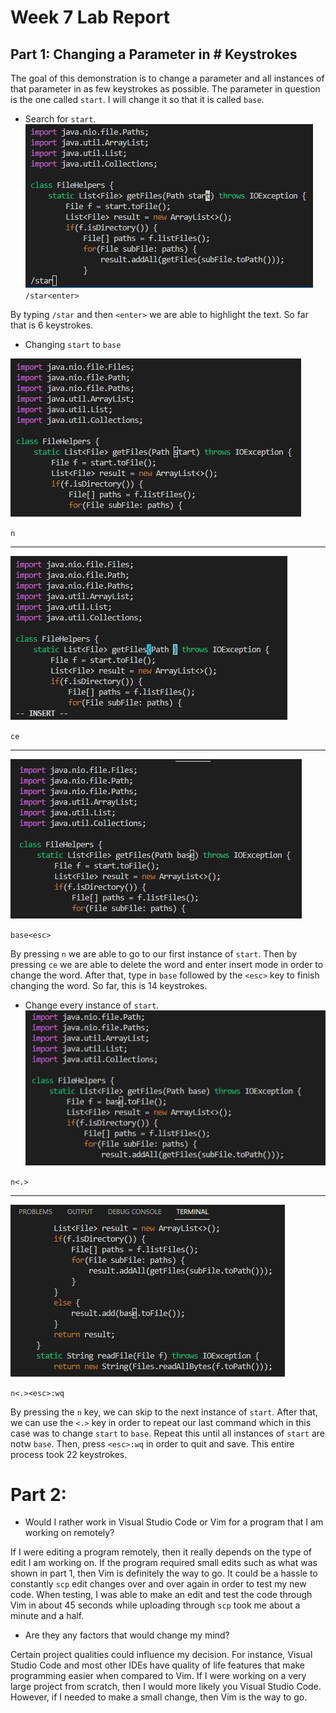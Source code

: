 # Week 7 Lab Report

## Part 1: Changing a Parameter in # Keystrokes

The goal of this demonstration is to change a parameter and all instances of that parameter in as few keystrokes as possible. The parameter in question is the one called `start`. I will change it so that it is called `base`.

* Search for `start`.
![start](star.png)
`/star<enter>`

By typing `/star` and then `<enter>` we are able to highlight the text. So far that is 6 keystrokes.

* Changing `start` to `base`

![ce1](de1.png)

`n`
___
![ce2](ce.png)

`ce`
___

![base](base1.png)

`base<esc>`

By pressing `n` we are able to go to our first instance of `start`. Then by pressing `ce` we are able to delete the word and enter insert mode in order to change the word. After that, type in `base` followed by the `<esc>` key to finish changing the word. So far, this is 14 keystrokes.

* Change every instance of `start`.
![NDOT1](ndot1.png)

`n<.>`
___
![NDOT2](ndot2.png)

`n<.><esc>:wq`

By pressing the `n` key, we can skip to the next instance of `start`. After that, we can use the `<.>` key in order to repeat our last command which in this case was to change `start` to `base`. Repeat this until all instances of `start` are notw `base`. Then, press `<esc>:wq` in order to quit and save. This entire process took 22 keystrokes.

# Part 2: 

* Would I rather work in Visual Studio Code or Vim for a program that I am working on remotely?

If I were editing a program remotely, then it really depends on the type of edit I am working on. If the program required small edits such as what was shown in part 1, then Vim is definitely the way to go. It could be a hassle to constantly `scp` edit changes over and over again in order to test my new code. When testing, I was able to make an edit and test the code through Vim in about 45 seconds while uploading through `scp` took me about a minute and a half. 

* Are they any factors that would change my mind?
 
Certain project qualities could influence my decision. For instance, Visual Studio Code and most other IDEs have quality of life features that make programming easier when compared to Vim. If I were working on a very large project from scratch, then I would more likely you Visual Studio Code. However, if I needed to make a small change, then Vim is the way to go.